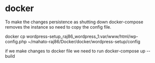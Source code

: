 # docker

To make the changes persistence as shutting down docker-compose removes the instance 
so need to copy the config file.

docker cp wordpress-setup_raj86_wordpress_1:var/www/html/wp-config.php ~/mahato-raj86/Docker/docker/wordpress-setup/config


if we make changes to docker file we need to run 
docker-compose up --build
